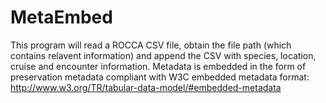 # MetaEmbed

This program will read a ROCCA CSV file, obtain the file path (which contains relavent information) and append the CSV with species, location, cruise and encounter information. Metadata is embedded in the form of preservation metadata compliant with W3C embedded metadata format: http://www.w3.org/TR/tabular-data-model/#embedded-metadata
